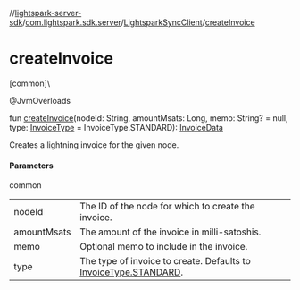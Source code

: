 //[lightspark-server-sdk](../../../index.md)/[com.lightspark.sdk.server](../index.md)/[LightsparkSyncClient](index.md)/[createInvoice](create-invoice.md)

# createInvoice

[common]\

@JvmOverloads

fun [createInvoice](create-invoice.md)(nodeId: String, amountMsats: Long, memo: String? = null, type: [InvoiceType](../../com.lightspark.sdk.server.model/-invoice-type/index.md) = InvoiceType.STANDARD): [InvoiceData](../../com.lightspark.sdk.server.model/-invoice-data/index.md)

Creates a lightning invoice for the given node.

#### Parameters

common

| | |
|---|---|
| nodeId | The ID of the node for which to create the invoice. |
| amountMsats | The amount of the invoice in milli-satoshis. |
| memo | Optional memo to include in the invoice. |
| type | The type of invoice to create. Defaults to [InvoiceType.STANDARD](../../com.lightspark.sdk.server.model/-invoice-type/-s-t-a-n-d-a-r-d/index.md). |
